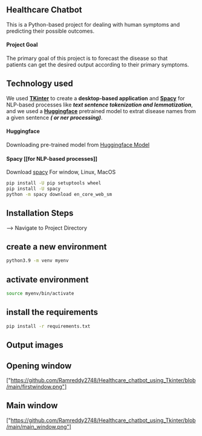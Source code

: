 ## Healthcare Chatbot 

This is a Python-based project for dealing with human symptoms and predicting their possible outcomes.

#### Project Goal
The primary goal of this project is to forecast the disease so that patients can get the desired output according to their primary symptoms. 

## Technology used
We used **[TKinter](https://docs.python.org/3/library/tkinter.html)** to create a **desktop-based application** and **[Spacy](https://spacy.io/)** for NLP-based processes like ***text sentence tokenization and lemmatization***, and we used a **[Huggingface](https://huggingface.co/)** pretrained model to extrat disease names from a given sentence ***( or ner processing)***.


#### Huggingface
Downloading pre-trained model from [Huggingface Model](https://huggingface.co/raynardj/ner-disease-ncbi-bionlp-bc5cdr-pubmed)


#### Spacy  [[for NLP-based processes]]

Download [spacy](https://spacy.io/usage) For window, Linux, MacOS

```bash
pip install -U pip setuptools wheel
pip install -U spacy
python -m spacy download en_core_web_sm
```


## Installation Steps

--> Navigate to Project Directory

## create a new environment

```bash
python3.9 -m venv myenv
```

## activate environment
```bash
source myenv/bin/activate
```

## install the requirements
```bash
pip install -r requirements.txt 
```



## Output images

## Opening window
["https://github.com/Ramreddy2748/Healthcare_chatbot_using_Tkinter/blob/main/firstwindow.png"]

## Main window
["https://github.com/Ramreddy2748/Healthcare_chatbot_using_Tkinter/blob/main/main_window.png"]




